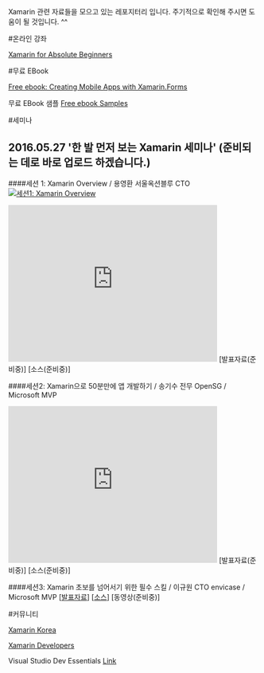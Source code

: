 ﻿Xamarin 관련 자료들을 모으고 있는 레포지터리 입니다. 
주기적으로 확인해 주시면 도움이 될 것입니다. ^^ 

#온라인 강좌

[Xamarin for Absolute Beginners](https://mva.microsoft.com/en-US/training-courses/xamarin-for-absolute-beginners-16182?l=fPHWqptJC_5705846048)


#무료 EBook

[Free ebook: Creating Mobile Apps with Xamarin.Forms](https://blogs.msdn.microsoft.com/microsoft_press/2016/03/31/free-ebook-creating-mobile-apps-with-xamarin-forms/)

무료 EBook 샘플
[Free ebook Samples](https://github.com/xamarin/xamarin-forms-book-samples)

#세미나
## 2016.05.27 '한 발 먼저 보는 Xamarin 세미나' (준비되는 데로 바로 업로드 하겠습니다.)
####세션 1: Xamarin Overview / 용영환 서울옥션블루 CTO 
[![세션1: Xamarin Overview](https://www.youtube.com/embed/0MkMJXYSZwM/0.jpg)](https://www.youtube.com/embed/0MkMJXYSZwM?t=0s)
<iframe width="420" height="315" src="https://www.youtube.com/embed/0MkMJXYSZwM" frameborder="0" allowfullscreen></iframe>
[발표자료(준비중)] [소스(준비중)] 

####세션2: Xamarin으로 50분만에 앱 개발하기 / 송기수 전무 OpenSG / Microsoft MVP 
<iframe width="420" height="315" src="https://www.youtube.com/embed/2NG9WV1csLY" frameborder="0" allowfullscreen></iframe>
[발표자료(준비중)] [소스(준비중)] 

####세션3: Xamarin 초보를 넘어서기 위한 필수 스킬 / 이규원 CTO envicase / Microsoft MVP 
[[발표자료](https://docs.com/gyuwon/7739)] [[소스](https://github.com/gyuwon/ms-xamarin-seminar-2016)] [동영상(준비중)]



#커뮤니티

[Xamarin Korea](https://www.facebook.com/groups/818902071467383/)

[Xamarin Developers](https://www.facebook.com/groups/xamarin.developers/)

Visual Studio Dev Essentials [Link](https://aka.ms/dev_essential)